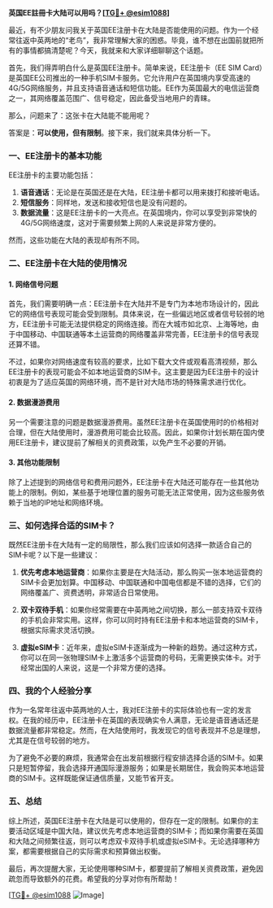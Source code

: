 **英国EE註冊卡大陆可以用吗？[[TG💪+ @esim1088](https://t.me/s/esim1088)]**

最近，有不少朋友问我关于英国EE注册卡在大陆是否能使用的问题。作为一个经常往返中英两地的“老鸟”，我非常理解大家的困惑。毕竟，谁不想在出国前就把所有的事情都搞清楚呢？今天，我就来和大家详细聊聊这个话题。

首先，我们得弄明白什么是英国EE注册卡。简单来说，EE注册卡（EE SIM Card）是英国EE公司推出的一种手机SIM卡服务。它允许用户在英国境内享受高速的4G/5G网络服务，并且支持语音通话和短信功能。EE作为英国最大的电信运营商之一，其网络覆盖范围广、信号稳定，因此备受当地用户的青睐。

那么，问题来了：这张卡在大陆能不能用呢？

答案是：**可以使用，但有限制**。接下来，我们就来具体分析一下。

### 一、EE注册卡的基本功能

EE注册卡的主要功能包括：

1. **语音通话**：无论是在英国还是在大陆，EE注册卡都可以用来拨打和接听电话。
2. **短信服务**：同样地，发送和接收短信也是没有问题的。
3. **数据流量**：这是EE注册卡的一大亮点。在英国境内，你可以享受到非常快的4G/5G网络速度，这对于需要频繁上网的人来说是非常方便的。

然而，这些功能在大陆的表现却有所不同。

### 二、EE注册卡在大陆的使用情况

#### 1. 网络信号问题

首先，我们需要明确一点：EE注册卡在大陆并不是专门为本地市场设计的，因此它的网络信号表现可能会受到限制。具体来说，在一些偏远地区或者信号较弱的地方，EE注册卡可能无法提供稳定的网络连接。而在大城市如北京、上海等地，由于中国移动、中国联通等本土运营商的网络覆盖非常完善，EE注册卡的信号表现还算不错。

不过，如果你对网络速度有较高的要求，比如下载大文件或观看高清视频，那么EE注册卡的表现可能会不如本地运营商的SIM卡。这主要是因为EE注册卡的设计初衷是为了适应英国的网络环境，而不是针对大陆市场的特殊需求进行优化。

#### 2. 数据漫游费用

另一个需要注意的问题是数据漫游费用。虽然EE注册卡在英国使用时的价格相对合理，但在大陆使用时，漫游费用可能会比较高。因此，如果你计划长期在国内使用EE注册卡，建议提前了解相关的资费政策，以免产生不必要的开销。

#### 3. 其他功能限制

除了上述提到的网络信号和费用问题外，EE注册卡在大陆还可能存在一些其他功能上的限制。例如，某些基于地理位置的服务可能无法正常使用，因为这些服务依赖于当地的IP地址和网络环境。

### 三、如何选择合适的SIM卡？

既然EE注册卡在大陆有一定的局限性，那么我们应该如何选择一款适合自己的SIM卡呢？以下是一些建议：

1. **优先考虑本地运营商**：如果你主要是在大陆活动，那么购买一张本地运营商的SIM卡会更加划算。中国移动、中国联通和中国电信都是不错的选择，它们的网络覆盖广、资费透明，非常适合日常使用。
   
2. **双卡双待手机**：如果你经常需要在中英两地之间切换，那么一部支持双卡双待的手机会非常实用。这样，你可以同时持有EE注册卡和本地运营商的SIM卡，根据实际需求灵活切换。

3. **虚拟eSIM卡**：近年来，虚拟eSIM卡逐渐成为一种新的趋势。通过这种方式，你可以在同一张物理SIM卡上激活多个运营商的号码，无需更换实体卡。对于经常出国的人来说，这是一个非常方便的选择。

### 四、我的个人经验分享

作为一名常年往返中英两地的人士，我对EE注册卡的实际体验也有一定的发言权。在我的经历中，EE注册卡在英国的表现确实令人满意，无论是语音通话还是数据流量都非常稳定。然而，在大陆使用时，我发现它的信号表现并不总是理想，尤其是在信号较弱的地方。

为了避免不必要的麻烦，我通常会在出发前根据行程安排选择合适的SIM卡。如果只是短暂停留，我会选择开通国际漫游服务；如果是长期居住，我会购买本地运营商的SIM卡。这样既能保证通信质量，又能节省开支。

### 五、总结

综上所述，英国EE注册卡在大陆是可以使用的，但存在一定的限制。如果你的主要活动区域是中国大陆，建议优先考虑本地运营商的SIM卡；而如果你需要在英国和大陆之间频繁往返，则可以考虑双卡双待手机或虚拟eSIM卡。无论选择哪种方案，都需要根据自己的实际需求和预算做出权衡。

最后，再次提醒大家，无论使用哪种SIM卡，都要提前了解相关资费政策，避免因疏忽而导致额外的花费。希望我的分享对你有所帮助！

[[TG💪+ @esim1088](https://t.me/s/esim1088) ![Image](https://i.postimg.cc/4NQfJmqS/Snipaste-2025-05-13-00-14-12.png)]